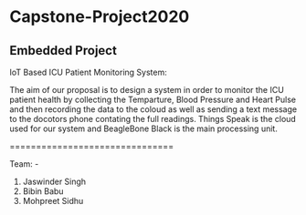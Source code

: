 # Capstone-Project2020
Embedded Project 
--------------------------------------------------------------------------------------------------------------------
IoT Based ICU Patient Monitoring System:

The aim of our proposal is to design a system in order to monitor the ICU patient health by collecting the Temparture, Blood Pressure and Heart Pulse and then recording the data to the coloud as well as sending a text message to the docotors phone contating the full readings.
Things Speak is the cloud used for our system and BeagleBone Black is the main processing unit.


===============================


Team: - 
1. Jaswinder Singh
2. Bibin Babu
3. Mohpreet Sidhu
